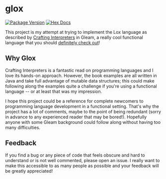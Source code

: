 # glox

[![Package Version](https://img.shields.io/hexpm/v/glox)](https://hex.pm/packages/glox)
[![Hex Docs](https://img.shields.io/badge/hex-docs-ffaff3)](https://hexdocs.pm/glox/)

This project is my attempt at trying to implement the Lox language as described by [Crafting Interpreters](https://craftinginterpreters.com) in Gleam, a really cool functional language that you should [definitely check out](https://gleam.run)!

## Why Glox

Crafting Interpreters is a fantastic read on programming languages and I love its hands-on approach. However, the book examples are all written in Java and take full advantage of mutable data structures; this could make following along the examples quite a challenge if you're using a functional language -- or at least that was my impression.

I hope this project could be a reference for complete newcomers to programming language development in a functional setting.
That's why the project has a lot of comments, maybe to the point of being redundant (sorry in advance to any experienced reader that may be bored!). Hopefully anyone with some Gleam background could follow along without having too many difficulties.

## Feedback

If you find a bug or any piece of code that feels obscure and hard to understand or is not well commented, please open an issue. I really want to make this accessible to as many people as possible and your feedback will be greatly appreciated!
